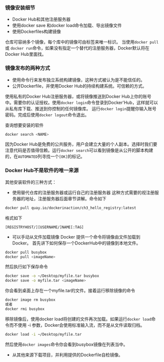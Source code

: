 ### 镜像安装细节
- Docker Hub和其他注册服务器
- 使用docker save 和docker load命令加载、导出镜像文件
- 使用Dockerfiles构建镜像

仓库可容纳多个镜像，每个库中的镜像可由标签来唯一标识。
当使用`docker pull` 或 `docker run`命令，如果没有指定一个替代的注册服务器，Docker默认将在Docker Hub里面找。

### 镜像发布的两种方式
 - 使用命令行来发布独立系统构建镜像，这种方式被认为是不能信任的。
 - 公开Dockerfile，并使用Docker Hub的持续构建系统。可信赖的方式。
 
使用私有的Docker Hub注册服务器，或将镜像推送到Docker Hub上你的账号中。需要你的认证授权。使用`docker login`命令登录到Docker'Hub，这样就可以从私有库下载、推送到你控制的任何镜像库。
 运行`docker login`提醒你输入账号密码。完成后使用`docker logout`命令退出。
 
查询想要安装的软件
```sh
docker search <NAME>
```
因为Docker Hub是免费的公共服务，用户会建立大量的个人副本。选择时我们要注意代码是否值得信赖。运行`docker search`可以看到镜像是从公开的脚本构建的，在`AUTOMATED`列寻找一个`[OK]`的标记。

### Docker Hub不是软件的唯一来源
其他安装软件的三种方式：
- 使用替代仓库的注册服务器或运行自己的注册服务器
这种方式需要的视注册服务器的地址，注册服务器后面章节讲解。命令如下
```sh
docker pull quay.io/dockerinaction/ch3_hello_registry:latest
```
格式如下
```
[REGISTRYHOST/][USERNAME/]NAME[:TAG]
```
 
- 可以手动从文件加载镜像
Docker 提供一个命令将镜像由文件加载到Docker。
首先讲下如何保存一个DockerHub中的镜像到本地文件。
```sh
docker pull busybox
docker pull <imageName>
```
然后执行如下保存命令
```sh
docker save -o ~/Desktop/myfile.tar busybox
docker save -o myfile.tar <imageName>
```
你会看到桌面上存在一个myfile.tar的文件。接着运行移除镜像的命令
```sh
docker image rm busybox
或者
docker rmi busybox
```
移除镜像后，使用docker load将创建的文件再次加载。如果运行`docker load`命令而不使用 -i 参数，Docker会使用标准输入流，而不是从文件读取归档。
```sh
docker load -i ~/Desktop/myfile.tar
```
然后使用`docker images`命令你会看到busybox镜像在列表当中。


- 从其他来源下载项目，并利用提供的Dockerfile自检镜像。




















